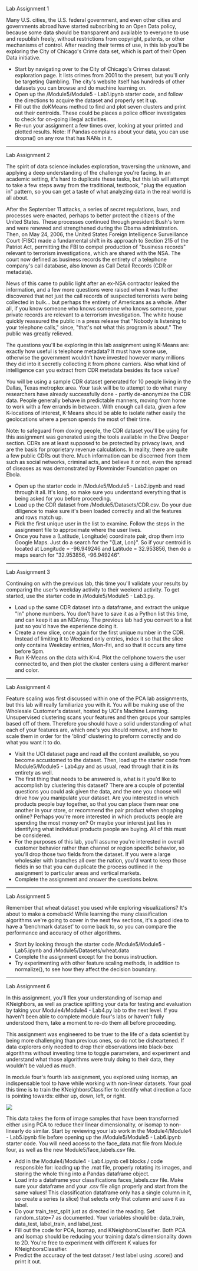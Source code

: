 Lab Assignment 1

Many U.S. cities, the U.S. federal government, and even other cities and governments abroad have started subscribing to an Open Data policy, because some data should be transparent and available to everyone to use and republish freely, without restrictions from copyright, patents, or other mechanisms of control. After reading their terms of use, in this lab you'll be exploring the City of Chicago's Crime data set, which is part of their Open Data initiative.

- Start by navigating over to the City of Chicago's Crimes dataset exploration page. It lists crimes from 2001 to the present, but you'll only be targeting Gambling. The city's website itself has hundreds of other datasets you can browse and do machine learning on.
- Open up the /Module5/Module5 - Lab1.ipynb starter code, and follow the directions to acquire the dataset and properly set it up.
- Fill out the doKMeans method to find and plot seven clusters and print out their centroids. These could be places a police officer investigates to check for on-going illegal activities.
- Re-run your assignment a few times over, looking at your printed and plotted results. 
Note: If Pandas complains about your data, you can use dropna() on any row that has NANs in it.

----------------------------

Lab Assignment 2

The spirit of data science includes exploration, traversing the unknown, and applying a deep understanding of the challenge you're facing. In an academic setting, it's hard to duplicate these tasks, but this lab will attempt to take a few steps away from the traditional, textbook, "plug the equation in" pattern, so you can get a taste of what analyzing data in the real world is all about.

After the September 11 attacks, a series of secret regulations, laws, and processes were enacted, perhaps to better protect the citizens of the United States. These processes continued through president Bush's term and were renewed and strengthened during the Obama administration. Then, on May 24, 2006, the United States Foreign Intelligence Surveillance Court (FISC) made a fundamental shift in its approach to Section 215 of the Patriot Act, permitting the FBI to compel production of "business records" relevant to terrorism investigations, which are shared with the NSA. The court now defined as business records the entirety of a telephone company's call database, also known as Call Detail Records (CDR or metadata).

News of this came to public light after an ex-NSA contractor leaked the information, and a few more questions were raised when it was further discovered that not just the call records of suspected terrorists were being collected in bulk... but perhaps the entirety of Americans as a whole. After all, if you know someone who knows someone who knows someone, your private records are relevant to a terrorism investigation. The white house quickly reassured the public in a press release that "Nobody is listening to your telephone calls," since, "that's not what this program is about." The public was greatly relieved.

The questions you'll be exploring in this lab assignment using K-Means are: exactly how useful is telephone metadata? It must have some use, otherwise the government wouldn't have invested however many millions they did into it secretly collecting it from phone carriers. Also what kind of intelligence can you extract from CDR metadata besides its face value?

You will be using a sample CDR dataset generated for 10 people living in the Dallas, Texas metroplex area. Your task will be to attempt to do what many researchers have already successfully done - partly de-anonymize the CDR data. People generally behave in predictable manners, moving from home to work with a few errands in between. With enough call data, given a few K-locations of interest, K-Means should be able to isolate rather easily the geolocations where a person spends the most of their time.

Note: to safeguard from doxing people, the CDR dataset you'll be using for this assignment was generated using the tools available in the Dive Deeper section. CDRs are at least supposed to be protected by privacy laws, and are the basis for proprietary revenue calculations. In reality, there are quite a few public CDRs out there. Much information can be discerned from them such as social networks, criminal acts, and believe it or not, even the spread of diseases as was demonstrated by Flowminder Foundation paper on Ebola.  

- Open up the starter code in /Module5/Module5 - Lab2.ipynb and read through it all. It's long, so make sure you understand everything that is being asked for you before proceeding.
- Load up the CDR dataset from /Module5/Datasets/CDR.csv. Do your due diligence to make sure it's been loaded correctly and all the features and rows match up.
- Pick the first unique user in the list to examine. Follow the steps in the assignment file to approximate where the user lives.
- Once you have a (Latitude, Longitude) coordinate pair, drop them into Google Maps. Just do a search for the "{Lat, Lon}". So if your centroid is located at Longitude = -96.949246 and Latitude = 32.953856, then do a maps search for "32.953856, -96.949246".

--------------------------------

Lab Assignment 3

Continuing on with the previous lab, this time you'll validate your results by comparing the user's weekday activity to their weekend activity. To get started, use the starter code in /Module5/Module5 - Lab3.py.

- Load up the same CDR dataset into a dataframe, and extract the unique "In" phone numbers. You don't have to save it as a Python list this time, and can keep it as an NDArray. The previous lab had you convert to a list just so you'd have the experience doing it.
- Create a new slice, once again for the first unique number in the CDR. Instead of limiting it to Weekend only entries, index it so that the slice only contains Weekday entries, Mon-Fri, and so that it occurs any time before 5pm.
- Run K-Means on the data with K=4. Plot the cellphone towers the user connected to, and then plot the cluster centers using a different marker and color.

----------------------------------

Lab Assignment 4

Feature scaling was first discussed within one of the PCA lab assignments, but this lab will really familiarize you with it. You will be making use of the Wholesale Customer's dataset, hosted by UCI's Machine Learning. Unsupervised clustering scans your features and then groups your samples based off of them. Therefore you should have a solid understanding of what each of your features are, which one's you should remove, and how to scale them in order for the 'blind' clustering to preform correctly and do what you want it to do.

- Visit the UCI dataset page and read all the content available, so you become accustomed to the dataset. Then, load up the starter code from Module5/Module5 - Lab4.py and as usual, read through that it in its entirety as well.
- The first thing that needs to be answered is, what is it you'd like to accomplish by clustering this dataset? There are a couple of potential questions you could ask given the data, and the one you choose will drive how you manipulate your dataset. Are you interested in which products people buy together, so that you can place them near one another in your store, or recommend the pair product when shopping online? Perhaps you're more interested in which products people are spending the most money on? Or maybe your interest just lies in identifying what individual products people are buying. All of this must be considered.
- For the purposes of this lab, you'll assume you're interested in overall customer behavior rather than channel or region specific behavior, so you'll drop those two fields from the dataset. If you were a large wholesaler with branches all over the nation, you'd want to keep those fields in so that you can duplicate the process outlined in the assignment to particular areas and vertical markets.
- Complete the assignment and answer the questions below.

------------------------------------

Lab Assignment 5

Remember that wheat dataset you used while exploring visualizations? It's about to make a comeback! While learning the many classification algorithms we're going to cover in the next few sections, it's a good idea to have a 'benchmark dataset' to come back to, so you can compare the performance and accuracy of other algorithms.

- Start by looking through the starter code /Module5/Module5 - Lab5.ipynb and /Module5/Datasets/wheat.data
- Complete the assignment except for the bonus instruction.
- Try experimenting with other feature scaling methods, in addition to normalize(), to see how they affect the decision boundary.

---------------------------------------

Lab Assignment 6

In this assignment, you'll flex your understanding of Isomap and KNeighbors, as well as practice splitting your data for testing and evaluation by taking your Module4/Module4 - Lab4.py lab to the next level. If you haven't been able to complete module four's labs or haven't fully understood them, take a moment to re-do them all before proceeding.

This assignment was engineered to be truer to the life of a data scientist by being more challenging than previous ones, so do not be disheartened. If data explorers only needed to drop their observations into black-box algorithms without investing time to toggle parameters, and experiment and understand what those algorithms were truly doing to their data, they wouldn't be valued as much.

In module four's fourth lab assignment, you explored using isomap, an indispensable tool to have while working with non-linear datasets. Your goal this time is to train the KNeighborsClassifier to identify what direction a face is pointing towards: either up, down, left, or right.

![](https://prod-edxapp.edx-cdn.org/assets/courseware/v1/db4094ea4712d0082cd24971423c1511/asset-v1:Microsoft+DAT210x+1T2018a+type@asset+block/M6L5_Faces.png)


This data takes the form of image samples that have been transformed either using PCA to reduce their linear dimensionality, or isomap to non-linearly do similar. Start by reviewing your lab work in the Module4/Module4 - Lab5.ipynb file before opening up the /Module5/Module5 - Lab6.ipynb starter code. You will need access to the face_data.mat file from Module four, as well as the new Module5/face_labels.csv file.

- Add in the Module4/Module4 - Lab4.ipynb cell blocks / code responsible for: loading up the .mat file, properly rotating its images, and storing the whole thing into a Pandas dataframe object.
- Load into a dataframe your classifications faces_labels.csv file. Make sure your dataframe and your .csv file align properly and start from the same values! This classification dataframe only has a single column in it, so create a series (a slice) that selects only that column and save it as label.
- Do your train_test_split just as directed in the reading. Set random_state=7 as documented. Your variables should be: data_train, data_test, label_train, and label_test.
- Fill out the code for PCA, Isomap, and KNeighborsClassifier. Both PCA and Isomap should be reducing your training data's dimensionality down to 2D. You're free to experiment with different K values for KNeighborsClassifier.
- Predict the accuracy of the test dataset / test label using .score() and print it out.
